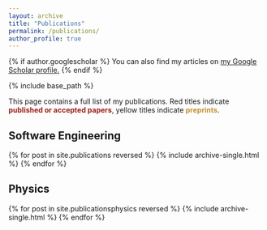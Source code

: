 ```yaml
---
layout: archive
title: "Publications"
permalink: /publications/
author_profile: true
---
```


{% if author.googlescholar %}
  You can also find my articles on <u><a href="{{author.googlescholar}}">my Google Scholar profile</a>.</u>
{% endif %}

{% include base_path %}

<p>This page contains a full list of my publications. Red titles indicate <span style="color: #992017;"><b>published or accepted papers</b></span>,
yellow titles indicate <span style="color: #c19131;"><b>preprints</b></span>.</p>

<h2>Software Engineering</h2>

{% for post in site.publications reversed %}
  {% include archive-single.html %}
{% endfor %}

<h2>Physics</h2>

{% for post in site.publicationsphysics reversed %}
  {% include archive-single.html %}
{% endfor %}